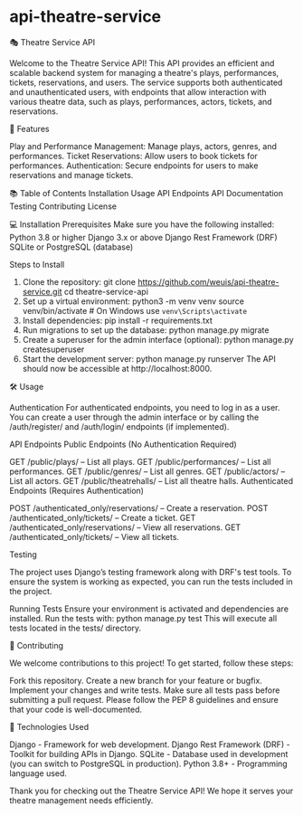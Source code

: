 # api-theatre-service

🎭 Theatre Service API

Welcome to the Theatre Service API! This API provides an efficient and scalable backend system for managing a theatre's plays, performances, tickets, reservations, and users. The service supports both authenticated and unauthenticated users, with endpoints that allow interaction with various theatre data, such as plays, performances, actors, tickets, and reservations.

🚀 Features

Play and Performance Management: Manage plays, actors, genres, and performances.
Ticket Reservations: Allow users to book tickets for performances.
Authentication: Secure endpoints for users to make reservations and manage tickets.

📚 Table of Contents
Installation
Usage
API Endpoints
API Documentation
Testing
Contributing
License

💻 Installation
Prerequisites
Make sure you have the following installed:
Python 3.8 or higher
Django 3.x or above
Django Rest Framework (DRF)
SQLite or PostgreSQL (database)

Steps to Install
1. Clone the repository:
git clone https://github.com/weuis/api-theatre-service.git
cd theatre-service-api 
2. Set up a virtual environment:
python3 -m venv venv
source venv/bin/activate  # On Windows use `venv\Scripts\activate`
3. Install dependencies:
pip install -r requirements.txt
4. Run migrations to set up the database:
python manage.py migrate
5. Create a superuser for the admin interface (optional):
python manage.py createsuperuser
6. Start the development server:
python manage.py runserver
The API should now be accessible at http://localhost:8000.

🛠 Usage

Authentication
For authenticated endpoints, you need to log in as a user. You can create a user through the admin interface or by calling the /auth/register/ and /auth/login/ endpoints (if implemented).

API Endpoints
Public Endpoints (No Authentication Required)

GET /public/plays/ – List all plays.
GET /public/performances/ – List all performances.
GET /public/genres/ – List all genres.
GET /public/actors/ – List all actors.
GET /public/theatrehalls/ – List all theatre halls.
Authenticated Endpoints (Requires Authentication)

POST /authenticated_only/reservations/ – Create a reservation.
POST /authenticated_only/tickets/ – Create a ticket.
GET /authenticated_only/reservations/ – View all reservations.
GET /authenticated_only/tickets/ – View all tickets.

Testing

The project uses Django’s testing framework along with DRF's test tools. To ensure the system is working as expected, you can run the tests included in the project.

Running Tests
Ensure your environment is activated and dependencies are installed.
Run the tests with:
python manage.py test
This will execute all tests located in the tests/ directory.

👥 Contributing

We welcome contributions to this project! To get started, follow these steps:

Fork this repository.
Create a new branch for your feature or bugfix.
Implement your changes and write tests.
Make sure all tests pass before submitting a pull request.
Please follow the PEP 8 guidelines and ensure that your code is well-documented.

🔧 Technologies Used

Django - Framework for web development.
Django Rest Framework (DRF) - Toolkit for building APIs in Django.
SQLite - Database used in development (you can switch to PostgreSQL in production).
Python 3.8+ - Programming language used.

Thank you for checking out the Theatre Service API! We hope it serves your theatre management needs efficiently.
